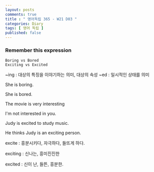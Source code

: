 ```yaml
---
layout: posts
comments: true
title : " 영어독립 365 - W21 D03 "
categories: Diary
tags: [ 영어 독립 ]
published: false
---
```


### Remember this expression

```text
Boring vs Bored
Exciting vs Excited
```

~ing : 대상의 특징을 이야기하는 의미, 대상의 속성
~ed : 일시적인 상태를 의미

She is boring.

She is bored.

The movie is very interesting

I'm not interested in you.

Judy is excited to study music.

He thinks Judy is an exciting person.

excite
 : 흥분시키다, 자극하다, 들뜨게 하다.

exciting
 : 신나는, 흥미진진한

excited
 : 신이 난, 들뜬, 흥분한.
